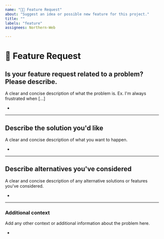 ```yaml
---
name: "🚀🆕 Feature Request"
about: "Suggest an idea or possible new feature for this project."
title: ""
labels: "feature"
assignees: Northern-Web

---
```


# **🚀 Feature Request**

## **Is your feature request related to a problem? Please describe.**
A clear and concise description of what the problem is. Ex. I'm always frustrated when [...]

*

---

## **Describe the solution you'd like**
A clear and concise description of what you want to happen.

*

---

## **Describe alternatives you've considered**
A clear and concise description of any alternative solutions or features you've considered.

*

---

### **Additional context**
Add any other context or additional information about the problem here.

*